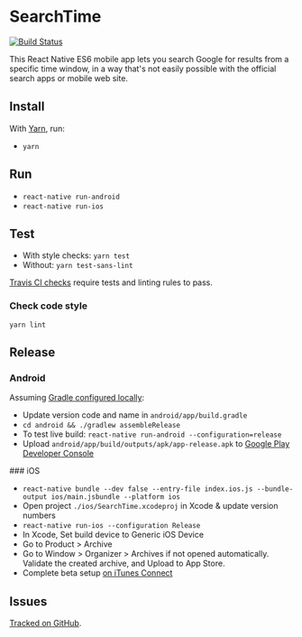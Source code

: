 SearchTime
==========

[![Build Status](https://travis-ci.org/webful-ltd/searchtime.svg?branch=master)](https://travis-ci.org/webful-ltd/searchtime)

This React Native ES6 mobile app lets you search Google for results from a specific time window, in a way that's not easily possible with the official search apps or mobile web site.

Install
-------
With [Yarn](https://yarnpkg.com/en/docs/getting-started), run:
* `yarn`

Run
---
* `react-native run-android`
* `react-native run-ios`

Test
----
* With style checks: `yarn test`
* Without: `yarn test-sans-lint`

[Travis CI checks](https://travis-ci.org/webful-ltd/searchtime) require tests and linting rules to pass.

### Check code style
`yarn lint`

Release
-------
### Android

Assuming [Gradle configured locally](https://facebook.github.io/react-native/docs/signed-apk-android.html#setting-up-gradle-variables):

* Update version code and name in `android/app/build.gradle`
* `cd android && ./gradlew assembleRelease`
* To test live build: `react-native run-android --configuration=release`
* Upload `android/app/build/outputs/apk/app-release.apk` to [Google Play Developer Console](https://play.google.com/apps/publish/)

### iOS
* `react-native bundle --dev false --entry-file index.ios.js --bundle-output ios/main.jsbundle --platform ios`
* Open project `./ios/SearchTime.xcodeproj` in Xcode & update version numbers
* `react-native run-ios --configuration Release`
* In Xcode, Set build device to Generic iOS Device
* Go to Product > Archive
* Go to Window > Organizer > Archives if not opened automatically. Validate the created archive, and Upload to App Store.
* Complete beta setup [on iTunes Connect](https://itunesconnect.apple.com/WebObjects/iTunesConnect.woa/ra/ng/app)

Issues
------
[Tracked on GitHub](https://github.com/webful-ltd/searchtime/issues).
